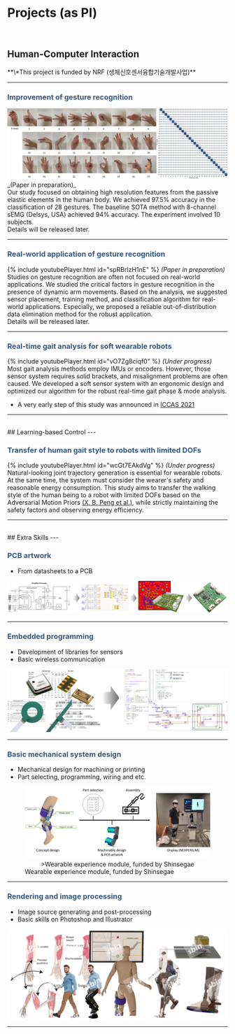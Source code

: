 <head>
<style>
mark { 
  background-color: white;
  color: rgb(51, 87, 128);
}
</style>
</head>

<h1> Projects (as PI) </h1>

<br>

<h2> Human-Computer Interaction </h2>
**\*This project is funded by NRF (생체신호센서융합기술개발사업)**

---
### <mark>Improvement of gesture recognition</mark>
<img src="images/gesture_static/GesturesAccuracy.png?raw=true"/>
_(Paper in preparation)_
<br>
Our study focused on obtaining high resolution features from the passive elastic elements in the human body. We achieved 97.5% accuracy in the classification of 28 gestures. The baseline SOTA method with 8-channel sEMG (Delsys, USA) achieved 94% accuracy. The experiment involved 10 subjects.
<br>
Details will be released later.

---
### <mark>Real-world application of gesture recognition</mark>
{% include youtubePlayer.html id="spRBrlzH1nE" %}
_(Paper in preparation)_
<br>
Studies on gesture recognition are often not focused on real-world applications. We studied the critical factors in gesture recognition in the presence of dynamic arm movements. Based on the analysis, we suggested sensor placement, training method, and classification algorithm for real-world applications. Especially, we proposed a reliable out-of-distribution data elimination method for the robust application.
<br>
Details will be released later.

---
### <mark>Real-time gait analysis for soft wearable robots</mark>
{% include youtubePlayer.html id="vO7Zg8ciqf0" %}
_(Under progress)_
<br>
Most gait analysis methods employ IMUs or encoders. However, those sensor system requires solid brackets, and misalignment problems are often caused. We developed a soft sensor system with an ergonomic design and optimized our algorithm for the robust real-time gait phase & mode analysis.
<br>
- A very early step of this study was announced in [ICCAS 2021](https://ieeexplore.ieee.org/document/9649762)

---

<br>
## Learning-based Control
---

### <mark>Transfer of human gait style to robots with limited DOFs</mark>
{% include youtubePlayer.html id="wcGt7EAkdVg" %}
_(Under progress)_
<br>
Natural-looking joint trajectory generation is essential for wearable robots. At the same time, the system must consider the wearer's safety and reasonable energy consumption. This study aims to transfer the walking style of the human being to a robot with limited DOFs based on the Adversarial Motion Priors [(X. B. Peng et al.)](https://arxiv.org/abs/2104.02180), while strictly maintaining the safety factors and observing energy efficiency.

---

<br>
## Extra Skills
---

### <mark>PCB artwork</mark>
- From datasheets to a PCB

<img src="images/extra/PCB_Artwork.png?raw=true"/>

---
### <mark>Embedded programming</mark>
- Development of libraries for sensors
- Basic wireless communication

<img src="images/extra/BuildLib.png?raw=true"/>

---
### <mark>Basic mechanical system design</mark>
- Mechanical design for machining or printing
- Part selecting, programming, wiring and etc.

<figure>
    <img src="images/extra/MechProduct.png?raw=true"/>
    <figcaption align = "center">>Wearable experience module, funded by Shinsegae</figcaption>
    <figcaption>Wearable experience module, funded by Shinsegae</figcaption>
</figure>

<!--
  ![hello](images/extra/MechProduct.png)
  <img src="images/extra/MechProduct.png?raw=true"/>
-->

---
### <mark>Rendering and image processing</mark>
- Image source generating and post-processing
- Basic skills on Photoshop and Illustrator

<img src="images/extra/imgsources.png?raw=true"/>

---

<!-- [test](/Review/RL/AMP.md) -->

<!-- <p style="font-size:11px">Page template forked from <a href="https://github.com/evanca/quick-portfolio">evanca</a></p> -->
<!-- Remove above link if you don't want to attibute -->
